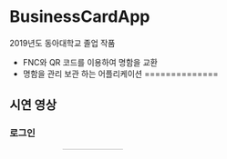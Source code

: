 # BusinessCardApp
2019년도 동아대학교 졸업 작품
 - FNC와 QR 코드를 이용하여 명함을 교환
 - 명함을 관리 보관 하는 어플리케이션
==============
## 시연 영상
### 로그인
<div style="width: 500px; height: 500px; position: relative; top: 0; left: -100px">
  <image style="position: absolute; clip: rect(0 299px 29px 193px)" width="500"
         src="https://user-images.githubusercontent.com/55723654/91380111-23e57980-e85f-11ea-9079-b390205cdcf8.gif" >
</div>
